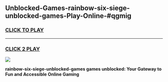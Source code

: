 
## Unblocked-Games-rainbow-six-siege-unblocked-games-Play-Online-#qgmig
<h3>
<a href="https://premium.freeplayer.one?title=rainbow-six-siege-unblocked-games&ref=24F">CLICK TO PLAY</a></h3>
<hr>

<h3>
<a href="https://premium.freeplayer.one?title=rainbow-six-siege-unblocked-games&ref=24F">CLICK 2 PLAY</a>
  
</h3>

<a href="https://premium.freeplayer.one?title=rainbow-six-siege-unblocked-games&ref=24F/"><img src="https://clearcache.store/games.png"></a>


**rainbow-six-siege-unblocked-games games unblocked: Your Gateway to Fun and Accessible Online Gaming**
